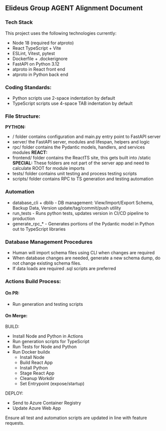 ## Elideus Group AGENT Alignment Document

### Tech Stack
This project uses the following technologies currently:
- Node 18 (required for atproto)
- React TypeScript + Vite
- ESLint, Vitest, pytest
- Dockerfile + .dockerignore
- FastAPI on Python 3.12
- atproto in React front end
- atproto in Python back end

### Coding Standards:
- Python scripts use 2-space indentation by default
- TypeScript scripts use 4-space TAB indentation by default

### File Structure:
**PYTHON:**
- / folder contains configuration and main.py entry point to FastAPI server
- server/ the FastAPI server, modules and lifespan, helpers and logic
- rpc/ folder contains the Pydantic models, handlers, and services modules
**REACT:**
- frontend/ folder contains the ReactTS site, this gets built into /static
**SPECIAL:** These folders are not part of the server app and need to calculate ROOT for module imports
- tests/ folder contains unit testing and process testing scripts
- scripts/ folder contains RPC to TS generation and testing automation

### Automation
- database_cli + dblib - DB management: View/Import/Export Schema, Backup Data, Version update/tag/commit/push utility
- run_tests - Runs python tests, updates version in CI/CD pipeline to production
- generate_rpc_* - Generates portions of the Pydantic model in Python out to TypeScript libraries

### Database Management Procedures
- Human will import schema files using CLI when changes are required
- When database changes are needed, generate a new schema dump, do not change existing schema files.
- If data loads are required .sql scripts are preferred

### Actions Build Process:
#### On PR:
- Run generation and testing scripts
#### On Merge:
BUILD:
- Install Node and Python in Actions
- Run generation scripts for TypeScript
- Run Tests for Node and Python
- Run Docker buildx
    - Install Node
    - Build React App
    - Install Python
    - Stage React App
    - Cleanup Workdir
    - Set Entrypoint (expose/startup)

DEPLOY:
- Send to Azure Container Registry
- Update Azure Web App

Ensure all test and automation scripts are updated in line with feature requests.

